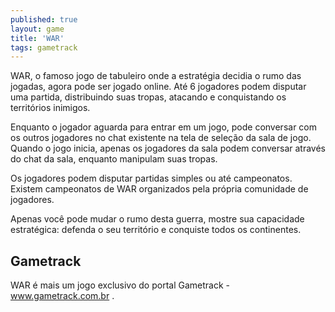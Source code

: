 ```yaml
---
published: true
layout: game
title: 'WAR'
tags: gametrack
---
```

WAR, o famoso jogo de tabuleiro onde a estratégia decidia o rumo das jogadas, agora pode ser jogado online.
Até 6 jogadores podem disputar uma partida, distribuindo suas tropas, atacando e conquistando os territórios inimigos.

Enquanto o jogador aguarda para entrar em um jogo, pode conversar com os outros jogadores no chat existente na tela de seleção da sala de jogo. Quando o jogo inicia, apenas os jogadores da sala podem conversar através do chat da sala, enquanto manipulam suas tropas.







Os jogadores podem disputar partidas simples ou até campeonatos. Existem campeonatos de WAR organizados pela própria comunidade de jogadores.

Apenas você pode mudar o rumo desta guerra, mostre sua capacidade estratégica: defenda o seu território e conquiste todos os continentes.

## Gametrack
WAR é mais um jogo exclusivo do portal Gametrack - <a href="http://www.gametrack.com.br" target="_blank">www.gametrack.com.br</a>
.





